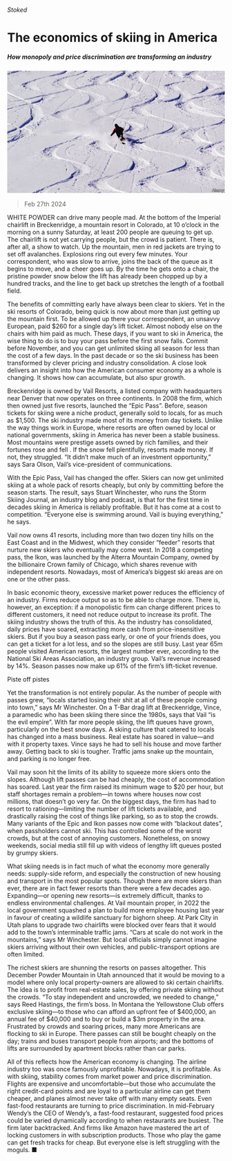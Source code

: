 ###### Stoked

# The economics of skiing in America 

##### How monopoly and price discrimination are transforming an industry 

![image](images/20240302_USP001.jpg) 

> Feb 27th 2024 

WHITE POWDER can drive many people mad. At the bottom of the Imperial chairlift in Breckenridge, a mountain resort in Colorado, at 10 o’clock in the morning on a sunny Saturday, at least 200 people are queuing to get up. The chairlift is not yet carrying people, but the crowd is patient. There is, after all, a show to watch. Up the mountain, men in red jackets are trying to set off avalanches. Explosions ring out every few minutes. Your correspondent, who was slow to arrive, joins the back of the queue as it begins to move, and a cheer goes up. By the time he gets onto a chair, the pristine powder snow below the lift has already been chopped up by a hundred tracks, and the line to get back up stretches the length of a football field.

The benefits of committing early have always been clear to skiers. Yet in the ski resorts of Colorado, being quick is now about more than just getting up the mountain first. To be allowed up there your correspondent, an unsavvy European, paid $260 for a single day’s lift ticket. Almost nobody else on the chairs with him paid as much. These days, if you want to ski in America, the wise thing to do is to buy your pass before the first snow falls. Commit before November, and you can get unlimited skiing all season for less than the cost of a few days. In the past decade or so the ski business has been transformed by clever pricing and industry consolidation. A close look delivers an insight into how the American consumer economy as a whole is changing. It shows how  can accumulate, but also spur growth.

Breckenridge is owned by Vail Resorts, a listed company with headquarters near Denver that now operates on three continents. In 2008 the firm, which then owned just five resorts, launched the “Epic Pass”. Before, season tickets for skiing were a niche product, generally sold to locals, for as much as $1,500. The ski industry made most of its money from day tickets. Unlike the way things work in Europe, where resorts are often owned by local or national governments, skiing in America has never been a stable business. Most mountains were prestige assets owned by rich families, and their fortunes rose and fell . If the snow fell plentifully, resorts made money. If not, they struggled. “It didn’t make much of an investment opportunity,” says Sara Olson, Vail’s vice-president of communications.

With the Epic Pass, Vail has changed the offer. Skiers can now get unlimited skiing at a whole pack of resorts cheaply, but only by committing before the season starts. The result, says Stuart Winchester, who runs the Storm Skiing Journal, an industry blog and podcast, is that for the first time in decades skiing in America is reliably profitable. But it has come at a cost to competition. “Everyone else is swimming around. Vail is buying everything,” he says. 

Vail now owns 41 resorts, including more than two dozen tiny hills on the East Coast and in the Midwest, which they consider “feeder” resorts that nurture new skiers who eventually may come west. In 2018 a competing pass, the Ikon, was launched by the Alterra Mountain Company, owned by the billionaire Crown family of Chicago, which shares revenue with independent resorts. Nowadays, most of America’s biggest ski areas are on one or the other pass.

In basic economic theory, excessive market power reduces the efficiency of an industry. Firms reduce output so as to be able to charge more. There is, however, an exception: if a monopolistic firm can charge different prices to different customers, it need not reduce output to increase its profit. The skiing industry shows the truth of this. As the industry has consolidated, daily prices have soared, extracting more cash from price-insensitive skiers. But if you buy a season pass early, or one of your friends does, you can get a ticket for a lot less, and so the slopes are still busy. Last year 65m people visited American resorts, the largest number ever, according to the National Ski Areas Association, an industry group. Vail’s revenue increased by 14%. Season passes now make up 61% of the firm’s lift-ticket revenue.

Piste off pistes

Yet the transformation is not entirely popular. As the number of people with passes grew, “locals started losing their shit at all of these people coming into town,” says Mr Winchester. On a T-Bar drag lift at Breckenridge, Vince, a paramedic who has been skiing there since the 1980s, says that Vail “is the evil empire”. With far more people skiing, the lift queues have grown, particularly on the best snow days. A skiing culture that catered to locals has changed into a mass business. Real estate has soared in value—and with it property taxes. Vince says he had to sell his house and move farther away. Getting back to ski is tougher. Traffic jams snake up the mountain, and parking is no longer free.

Vail may soon hit the limits of its ability to squeeze more skiers onto the slopes. Although lift passes can be had cheaply, the cost of accommodation has soared. Last year the firm raised its minimum wage to $20 per hour, but staff shortages remain a problem—in towns where houses now cost millions, that doesn’t go very far. On the biggest days, the firm has had to resort to rationing—limiting the number of lift tickets available, and drastically raising the cost of things like parking, so as to stop the crowds. Many variants of the Epic and Ikon passes now come with “blackout dates”, when passholders cannot ski. This has controlled some of the worst crowds, but at the cost of annoying customers. Nonetheless, on snowy weekends, social media still fill up with videos of lengthy lift queues posted by grumpy skiers.

What skiing needs is in fact much of what the economy more generally needs: supply-side reform, and especially the construction of new housing and transport in the most popular spots. Though there are more skiers than ever, there are in fact fewer resorts than there were a few decades ago. Expanding—or opening new resorts—is extremely difficult, thanks to endless environmental challenges. At Vail mountain proper, in 2022 the local government squashed a plan to build more employee housing last year in favour of creating a wildlife sanctuary for bighorn sheep. At Park City in Utah plans to upgrade two chairlifts were blocked over fears that it would add to the town’s interminable traffic jams. “Cars at scale do not work in the mountains,” says Mr Winchester. But local officials simply cannot imagine skiers arriving without their own vehicles, and public-transport options are often limited.

The richest skiers are shunning the resorts on passes altogether. This December Powder Mountain in Utah announced that it would be moving to a model where only local property-owners are allowed to ski certain chairlifts. The idea is to profit from real-estate sales, by offering private skiing without the crowds. “To stay independent and uncrowded, we needed to change,” says Reed Hastings, the firm’s boss. In Montana the Yellowstone Club offers exclusive skiing—to those who can afford an upfront fee of $400,000, an annual fee of $40,000 and to buy or build a $3m property in the area. Frustrated by crowds and soaring prices, many more Americans are flocking to ski in Europe. There passes can still be bought cheaply on the day; trains and buses transport people from airports; and the bottoms of lifts are surrounded by apartment blocks rather than car parks.

All of this reflects how the American economy is changing. The airline industry too was once famously unprofitable. Nowadays, it is profitable. As with skiing, stability comes from market power and price discrimination. Flights are expensive and uncomfortable—but those who accumulate the right credit-card points and are loyal to a particular airline can get them cheaper, and planes almost never take off with many empty seats. Even fast-food restaurants are turning to price discrimination. In mid-February Wendy’s the CEO of Wendy’s, a fast-food restaurant, suggested food prices could be varied dynamically according to when restaurants are busiest. The firm later backtracked. And firms like Amazon have mastered the art of locking customers in with subscription products. Those who play the game can get fresh tracks for cheap. But everyone else is left struggling with the moguls. ■



